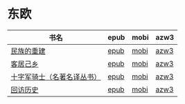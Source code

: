 # 东欧

| 书名 | epub | mobi | azw3 |
| --- | --- | --- | --- |
| [民族的重建](http://ct.dalanmei.com/f/31084289-570251238-1315a7) | [epub](http://ct.dalanmei.com/f/31084289-570251238-1315a7) | [mobi](http://ct.dalanmei.com/f/31084289-569464452-0ba50a) | [azw3](http://ct.dalanmei.com/f/31084289-571411063-d3ffa3) |
| [客居己乡](http://ct.dalanmei.com/f/31084289-572112546-a57af9) | [epub](http://ct.dalanmei.com/f/31084289-572112546-a57af9) | [mobi](http://ct.dalanmei.com/f/31084289-571723537-2e08e3) | [azw3](http://ct.dalanmei.com/f/31084289-572116557-b047ff) |
| [十字军骑士（名著名译丛书）](http://ct.dalanmei.com/f/31084289-571989010-e174f4) | [epub](http://ct.dalanmei.com/f/31084289-571989010-e174f4) | [mobi](http://ct.dalanmei.com/f/31084289-571561694-11a987) | [azw3](http://ct.dalanmei.com/f/31084289-571910470-0126ab) |
| [回访历史](http://ct.dalanmei.com/f/31084289-571830527-c6d870) | [epub](http://ct.dalanmei.com/f/31084289-571830527-c6d870) | [mobi](http://ct.dalanmei.com/f/31084289-571549369-1b4302) | [azw3](http://ct.dalanmei.com/f/31084289-572065135-d17186) |
